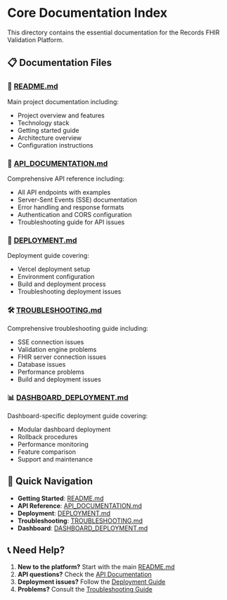 # Core Documentation Index

This directory contains the essential documentation for the Records FHIR Validation Platform.

## 📋 Documentation Files

### 🎯 **[README.md](./README.md)**
Main project documentation including:
- Project overview and features
- Technology stack
- Getting started guide
- Architecture overview
- Configuration instructions

### 🔌 **[API_DOCUMENTATION.md](./API_DOCUMENTATION.md)**
Comprehensive API reference including:
- All API endpoints with examples
- Server-Sent Events (SSE) documentation
- Error handling and response formats
- Authentication and CORS configuration
- Troubleshooting guide for API issues

### 🚀 **[DEPLOYMENT.md](./DEPLOYMENT.md)**
Deployment guide covering:
- Vercel deployment setup
- Environment configuration
- Build and deployment process
- Troubleshooting deployment issues

### 🛠️ **[TROUBLESHOOTING.md](./TROUBLESHOOTING.md)**
Comprehensive troubleshooting guide including:
- SSE connection issues
- Validation engine problems
- FHIR server connection issues
- Database issues
- Performance problems
- Build and deployment issues

### 📊 **[DASHBOARD_DEPLOYMENT.md](./DASHBOARD_DEPLOYMENT.md)**
Dashboard-specific deployment guide covering:
- Modular dashboard deployment
- Rollback procedures
- Performance monitoring
- Feature comparison
- Support and maintenance

## 🚀 Quick Navigation

- **Getting Started**: [README.md](./README.md)
- **API Reference**: [API_DOCUMENTATION.md](./API_DOCUMENTATION.md)
- **Deployment**: [DEPLOYMENT.md](./DEPLOYMENT.md)
- **Troubleshooting**: [TROUBLESHOOTING.md](./TROUBLESHOOTING.md)
- **Dashboard**: [DASHBOARD_DEPLOYMENT.md](./DASHBOARD_DEPLOYMENT.md)

## 📞 Need Help?

1. **New to the platform?** Start with the main [README.md](./README.md)
2. **API questions?** Check the [API Documentation](./API_DOCUMENTATION.md)
3. **Deployment issues?** Follow the [Deployment Guide](./DEPLOYMENT.md)
4. **Problems?** Consult the [Troubleshooting Guide](./TROUBLESHOOTING.md)
